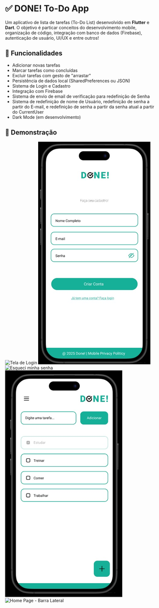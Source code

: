 # ✅ DONE! To-Do App 

Um aplicativo de lista de tarefas (To-Do List) desenvolvido em **Flutter** e **Dart**. O objetivo é particar conceitos do desenvolvimento mobile, organização de código, integração com banco de dados (Firebase), autenticação de usuário, UI/UX e entre outros! 

## 🚀 Funcionalidades 

- Adicionar novas tarefas
- Marcar tarefas como concluídas
- Excluir tarefas com gesto de "arrastar"
- Persistência de dados local (SharedPreferences ou JSON)
- Sistema de Login e Cadastro
- Integração com Firebase
- Sistema de envio de email de verificação para redefinição de Senha
- Sistema de redefinição de nome de Usuário, redefinição de senha a partir do E-mail, e redefinição de senha a partir da senha atual a partir do CurrentUser
- Dark Mode (em desenvolvimento)

## 📱 Demonstração

![Tela de Login](assets\screenshots\DONE!_PáginaDeLogin.jpg)
![Tela de Cadastro de Usuário](assets\screenshots\DONE!_PáginaDeCadastroDeUsuário.jpg)
![Esqueci minha senha](assets\screenshots\DONE!_EsqueciASenha)
![Home Page - Lista de Tarefas](assets\screenshots\DONE!_HomePageListaDeTarefas.jpg)
![Home Page - Barra Lateral](assets\screenshots\DONE!_HomePageBarraLateral,jpg)
